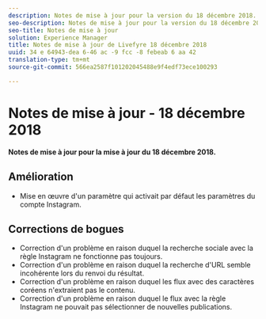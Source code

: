 ```yaml
---
description: Notes de mise à jour pour la version du 18 décembre 2018.
seo-description: Notes de mise à jour pour la version du 18 décembre 2018.
seo-title: Notes de mise à jour
solution: Experience Manager
title: Notes de mise à jour de Livefyre 18 décembre 2018
uuid: 34 e 64943-dea 6-46 ac -9 fcc -8 febeab 6 aa 42
translation-type: tm+mt
source-git-commit: 566ea2587f101202045488e9f4edf73ece100293

---
```



# Notes de mise à jour - 18 décembre 2018

**Notes de mise à jour pour la mise à jour du 18 décembre 2018.**

## Amélioration

* Mise en œuvre d'un paramètre qui activait par défaut les paramètres du compte Instagram.

## Corrections de bogues

* Correction d'un problème en raison duquel la recherche sociale avec la règle Instagram ne fonctionne pas toujours.
* Correction d'un problème en raison duquel la recherche d'URL semble incohérente lors du renvoi du résultat.
* Correction d'un problème en raison duquel les flux avec des caractères coréens n'extraient pas le contenu.
* Correction d'un problème en raison duquel le flux avec la règle Instagram ne pouvait pas sélectionner de nouvelles publications.
